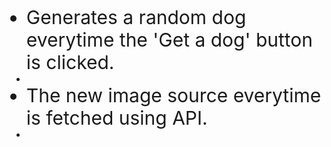 <ul>
<li style = 'font-size:30px'>Generates a random dog everytime the 'Get a dog' button is clicked.<li>
<li style = 'font-size:30px'>The new image source everytime is fetched using API.<li>
<ul>
